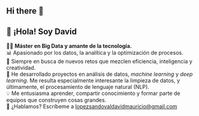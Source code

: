## Hi there 👋

## 👋 ¡Hola! Soy David

:man_student: **Máster en Big Data y amante de la tecnología.**  
:bar_chart: Apasionado por los datos, la analítica y la optimización de procesos.  
:rocket: Siempre en busca de nuevos retos que mezclen eficiencia, inteligencia y creatividad.  
:briefcase: He desarrollado proyectos en análisis de datos, *machine learning* y *deep learning*. Me resulta especialmente interesante la limpieza de datos, y últimamente, el procesamiento de lenguaje natural (NLP).  
:bulb: Me entusiasma aprender, compartir conocimiento y formar parte de equipos que construyen cosas grandes.  
:email: ¿Hablamos? Escríbeme a [lopezsandovaldavidmauricio@gmail.com](mailto:lopezsandovaldavidmauricio@gmail.com)
